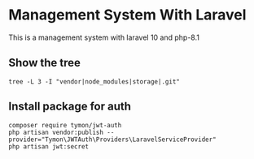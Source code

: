 # Management System With Laravel

This is a management system with laravel 10 and php-8.1

## Show the tree

    tree -L 3 -I "vendor|node_modules|storage|.git"

## Install package for auth

    composer require tymon/jwt-auth
    php artisan vendor:publish --provider="Tymon\JWTAuth\Providers\LaravelServiceProvider"
    php artisan jwt:secret
